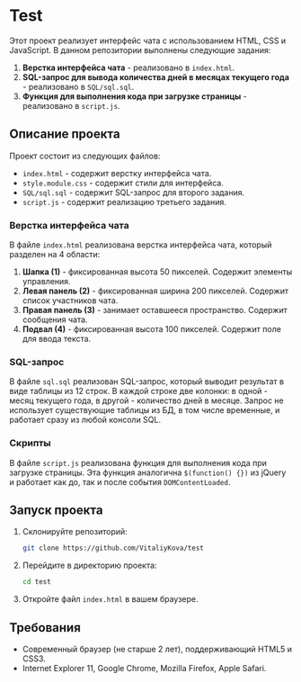 # Test

Этот проект реализует интерфейс чата с использованием HTML, CSS и JavaScript. В данном репозитории выполнены следующие задания:

1. **Верстка интерфейса чата** - реализовано в `index.html`.
2. **SQL-запрос для вывода количества дней в месяцах текущего года** - реализовано в `SQL/sql.sql`.
3. **Функция для выполнения кода при загрузке страницы** - реализовано в `script.js`.

## Описание проекта

Проект состоит из следующих файлов:
- `index.html` - содержит верстку интерфейса чата.
- `style.module.css` - содержит стили для интерфейса.
- `SQL/sql.sql` - содержит SQL-запрос для второго задания.
- `script.js` - содержит реализацию третьего задания.

### Верстка интерфейса чата

В файле `index.html` реализована верстка интерфейса чата, который разделен на 4 области:
1. **Шапка (1)** - фиксированная высота 50 пикселей. Содержит элементы управления.
2. **Левая панель (2)** - фиксированная ширина 200 пикселей. Содержит список участников чата.
3. **Правая панель (3)** - занимает оставшееся пространство. Содержит сообщения чата.
4. **Подвал (4)** - фиксированная высота 100 пикселей. Содержит поле для ввода текста.

### SQL-запрос

В файле `sql.sql` реализован SQL-запрос, который выводит результат в виде таблицы из 12 строк. В каждой строке две колонки: в одной - месяц текущего года, в другой - количество дней в месяце. Запрос не использует существующие таблицы из БД, в том числе временные, и работает сразу из любой консоли SQL.

### Скрипты

В файле `script.js` реализована функция для выполнения кода при загрузке страницы. Эта функция аналогична `$(function() {})` из jQuery и работает как до, так и после события `DOMContentLoaded`.

## Запуск проекта

1. Склонируйте репозиторий:
    ```sh
    git clone https://github.com/VitaliyKova/test
    ```

2. Перейдите в директорию проекта:
    ```sh
    cd test
    ```

3. Откройте файл `index.html` в вашем браузере.

## Требования

- Современный браузер (не старше 2 лет), поддерживающий HTML5 и CSS3.
- Internet Explorer 11, Google Chrome, Mozilla Firefox, Apple Safari.


